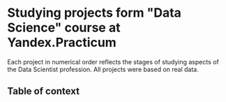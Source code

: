 # Studying projects form "Data Science" course at Yandex.Practicum

Each project in numerical order reflects the stages of studying aspects of the Data Scientist profession.
All projects were based on real data.


## Table of context
